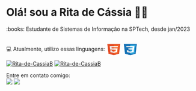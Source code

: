  # Olá! sou a Rita de Cássia 👩‍💻

   <div>
      :books: Estudante de Sistemas de Informação na       SPTech, desde jan/2023 <br/> <br/>
 
 :computer: Atualmente, utilizo essas linguagens: <img align="center" alt="Rita-HTML" height="30" width="40" src="https://raw.githubusercontent.com/devicons/devicon/master/icons/html5/html5-original.svg">
    <img align="center" alt="Rita-CSS" height="30" width="40" src="https://raw.githubusercontent.com/devicons/devicon/master/icons/css3/css3-original.svg">

   <div/>
  
 
[![Rita-de-CassiaB](https://github-readme-stats.vercel.app/api?username=Rita-de-CassiaB&layout=compact&theme=dracula)](https://github.com/Rita-de-CassiaB/github-readme-stats)  [![Rita-de-CassiaB](https://github-readme-stats.vercel.app/api/top-langs/?username=Rita-de-CassiaB&layout=compact&theme=dracula)](https://github.com/Rita-de-CassiaB/github-readme-stats)
  
  
  <div>
   Entre em contato comigo: <br/>
  <a href = "mailto:rita.barbosa@sptech.school"><img src="https://img.shields.io/badge/-Gmail-%23333?style=for-the-badge&logo=gmail&logoColor=pink" target="_blank"></a> <a href="https://https://www.linkedin.com/in/rita-de-cassia-barbosa/" target="_blank"><img src="https://img.shields.io/badge/-LinkedIn-%230077B5?style=for-the-badge&logo=linkedin&logoColor=white" target="_blank"></a>
  <div/>
